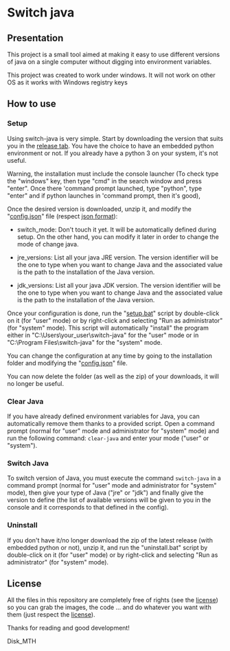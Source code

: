 # Switch java

## Presentation

This project is a small tool aimed at making it easy to use different versions of java on a single computer without digging into environment variables.

This project was created to work under windows. It will not work on other OS as it works with Windows registry keys

## How to use

### Setup

Using switch-java is very simple. Start by downloading the version that suits you in the [release tab](https://github.com/Disk-MTH/Switch-java/releases). You have the choice to have an embedded python environment or not. If you already have a python 3 on your system, it's not useful.


Warning, the installation must include the console launcher (To check type the "windows" key, then type "cmd" in the search window and press "enter". Once there 'command prompt launched, type "python", type "enter" and if python launches in 'command prompt, then it's good),

Once the desired version is downloaded, unzip it, and modify the "[config.json](https://github.com/Disk-MTH/Switch-java/blob/master/switch-java/config.json)" file (respect [json format](https://www.json.org/json-en.html)):

- switch_mode: Don't touch it yet. It will be automatically defined during setup. On the other hand, you can modify it later in order to change the mode of change java.


- jre_versions: List all your java JRE version. The version identifier will be the one to type when you want to change Java and the associated value is the path to the installation of the Java version.


- jdk_versions: List all your java JDK version. The version identifier will be the one to type when you want to change Java and the associated value is the path to the installation of the Java version.


Once your configuration is done, run the "[setup.bat](https://github.com/Disk-MTH/Switch-java/blob/master/switch-java/setup/setup.bat)" script by double-click on it (for "user" mode) or by right-click and selecting "Run as administrator" (for "system" mode). This script will automatically "install" the program either in "C:\Users\your_user\switch-java" for the "user" mode or in "C:\Program Files\switch-java" for the "system" mode.

You can change the configuration at any time by going to the installation folder and modifying the "[config.json](https://github.com/Disk-MTH/Switch-java/blob/master/switch-java/config.json)" file.

You can now delete the folder (as well as the zip) of your downloads, it will no longer be useful.

### Clear Java

If you have already defined environment variables for Java, you can automatically remove them thanks to a provided script. Open a command prompt (normal for "user" mode and administrator for "system" mode) and run the following command: ``clear-java`` and enter your mode ("user" or "system").

### Switch Java

To switch version of Java, you must execute the command ``switch-java`` in a command prompt (normal for "user" mode and administrator for "system" mode), then give your type of Java ("jre" or "jdk") and finally give the version to define (the list of available versions will be given to you in the console and it corresponds to that defined in the config).

### Uninstall

If you don't have it/no longer download the zip of the latest release (with embedded python or not), unzip it, and run the "uninstall.bat" script by double-click on it (for "user" mode) or by right-click and selecting "Run as administrator" (for "system" mode).

## License

All the files in this repository are completely free of rights (see the [license](https://github.com/Disk-MTH/Switch-java/blob/master/license.txt)) so 
you can grab the images, the code ... and do whatever you want with them (just 
respect the [license](https://github.com/Disk-MTH/Switch-java/blob/master/license.txt)).

Thanks for reading and good development!

Disk_MTH